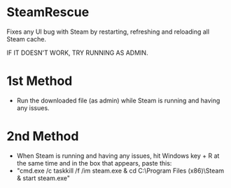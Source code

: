 # SteamRescue
Fixes any UI bug with Steam by restarting, refreshing and reloading all Steam cache.

IF IT DOESN'T WORK, TRY RUNNING AS ADMIN.

# 1st Method
- Run the downloaded file (as admin) while Steam is running and having any issues.

# 2nd Method
- When Steam is running and having any issues, hit Windows key + R at the same time and in the box that appears, paste this: 
- "cmd.exe /c taskkill /f /im steam.exe & cd C:\Program Files (x86)\Steam & start steam.exe"
